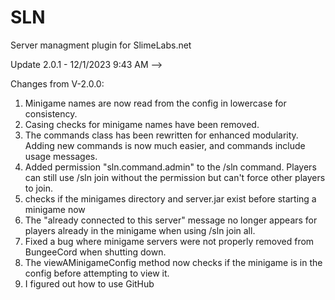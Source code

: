 # SLN
Server managment plugin for SlimeLabs.net

Update 2.0.1 - 12/1/2023 9:43 AM -->

Changes from V-2.0.0:

1. Minigame names are now read from the config in lowercase for consistency.
2. Casing checks for minigame names have been removed.
3. The commands class has been rewritten for enhanced modularity. Adding new commands is now much easier, and commands include usage messages.
4. Added permission "sln.command.admin" to the /sln command. Players can still use /sln join <minigame> without the permission but can't force other players to join.
5. checks if the minigames directory and server.jar exist before starting a minigame now
6. The "already connected to this server" message no longer appears for players already in the minigame when using /sln join <minigame> all.
7. Fixed a bug where minigame servers were not properly removed from BungeeCord when shutting down.
8. The viewAMinigameConfig method now checks if the minigame is in the config before attempting to view it.
9. I figured out how to use GitHub

